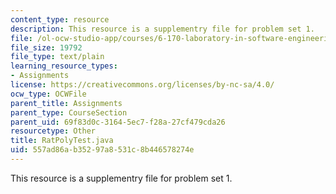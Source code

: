 ```yaml
---
content_type: resource
description: This resource is a supplementry file for problem set 1.
file: /ol-ocw-studio-app/courses/6-170-laboratory-in-software-engineering-fall-2005/557ad86ab35297a8531c8b446578274e_RatPolyTest.java
file_size: 19792
file_type: text/plain
learning_resource_types:
- Assignments
license: https://creativecommons.org/licenses/by-nc-sa/4.0/
ocw_type: OCWFile
parent_title: Assignments
parent_type: CourseSection
parent_uid: 69f83d0c-3164-5ec7-f28a-27cf479cda26
resourcetype: Other
title: RatPolyTest.java
uid: 557ad86a-b352-97a8-531c-8b446578274e
---
```

This resource is a supplementry file for problem set 1.